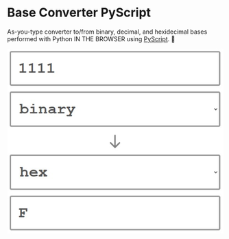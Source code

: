 # Base Converter PyScript

As-you-type converter to/from binary, decimal, and hexidecimal bases performed with Python IN THE BROWSER using [PyScript](https://pyscript.net/). :exploding_head:

![app screenshot](./images/app-screenshot.jpg)